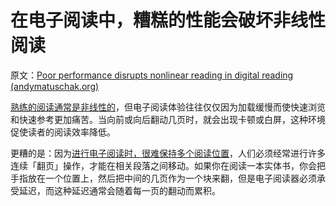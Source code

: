 # 在电子阅读中，糟糕的性能会破坏非线性阅读

原文：[Poor performance disrupts nonlinear reading in digital reading (andymatuschak.org)](https://notes.andymatuschak.org/z239u1Bav77BRcx7xyD49wF62wdvPY81S51Qv)

[熟练的阅读通常是非线性的](https://notes.andymatuschak.org/z3S7mmbydSX5Kx3V8mvkWLBcRGCgtroaY8XPz)，但电子阅读体验往往仅仅因为加载缓慢而使快速浏览和快速参考更加痛苦。当向前或向后翻动几页时，就会出现卡顿或白屏，这种环境促使读者的阅读效率降低。

更糟的是：因为[进行电子阅读时，很难保持多个阅读位置](https://notes.andymatuschak.org/z7ZNevNutwN3wT5hTRLUipssHBNbxUWSyDHrr)，人们必须经常进行许多连续「翻页」操作，才能在相关段落之间移动。如果你在阅读一本实体书，你会把手指放在一个位置上，然后把中间的几页作为一个块来翻，但是电子阅读器必须承受延迟，而这种延迟通常会随着每一页的翻动而累积。